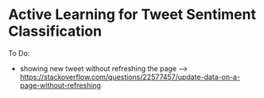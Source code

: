 # Active Learning for Tweet Sentiment Classification



To Do:

- showing new tweet without refreshing the page --> https://stackoverflow.com/questions/22577457/update-data-on-a-page-without-refreshing
